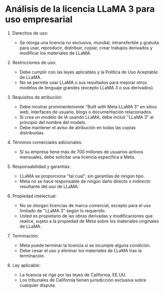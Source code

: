 # Análisis de la licencia LLaMA 3 para uso empresarial

1. Derechos de uso:
   - Se otorga una licencia no exclusiva, mundial, intransferible y gratuita para usar, reproducir, distribuir, copiar, crear trabajos derivados y modificar los materiales de LLaMA.

2. Restricciones de uso:
   - Debe cumplir con las leyes aplicables y la Política de Uso Aceptable de LLaMA.
   - No se permite usar LLaMA o sus resultados para mejorar otros modelos de lenguaje grandes (excepto LLaMA 3 o sus derivados).

3. Requisitos de atribución:
   - Debe mostrar prominentemente "Built with Meta LLaMA 3" en sitios web, interfaces de usuario, blogs o documentación relacionados.
   - Si crea un modelo de IA usando LLaMA, debe incluir "LLaMA 3" al principio del nombre del modelo.
   - Debe mantener el aviso de atribución en todas las copias distribuidas.

4. Términos comerciales adicionales:
   - Si su empresa tiene más de 700 millones de usuarios activos mensuales, debe solicitar una licencia específica a Meta.

5. Responsabilidad y garantías:
   - LLaMA se proporciona "tal cual", sin garantías de ningún tipo.
   - Meta no se hace responsable de ningún daño directo o indirecto resultante del uso de LLaMA.

6. Propiedad intelectual:
   - No se otorgan licencias de marca comercial, excepto para el uso limitado de "LLaMA 3" según lo requerido.
   - Usted es propietario de las obras derivadas y modificaciones que realice, sujeto a la propiedad de Meta sobre los materiales originales de LLaMA.

7. Terminación:
   - Meta puede terminar la licencia si se incumple alguna condición.
   - Debe cesar el uso y eliminar los materiales de LLaMA tras la terminación.

8. Ley aplicable:
   - La licencia se rige por las leyes de California, EE.UU.
   - Los tribunales de California tienen jurisdicción exclusiva sobre cualquier disputa.

